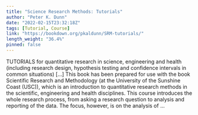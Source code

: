 ```yaml
---
title: "Science Research Methods: Tutorials"
author: "Peter K. Dunn"
date: "2022-02-15T23:32:18Z"
tags: [Tutorial, Course]
link: "https://bookdown.org/pkaldunn/SRM-tutorials/"
length_weight: "36.4%"
pinned: false
---
```


TUTORIALS for quantitative research in science, engineering and health (including research design, hypothesis testing and confidence intervals in common situations) [...] This book has been prepared for use with the book
Scientific Research and Methodology
(at the
University of the Sunshine Coast (USC)),
which is an introduction to quantitative research methods in the scientific, engineering and health disciplines. This course introduces the whole research process,
from asking a research question to analysis and reporting of the data.
The focus, however, is on the analysis of ...
